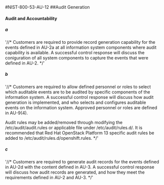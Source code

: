 #NIST-800-53-AU-12
##Audit Generation

#### Audit and Accountability

##### a
'//*
Customers are required to provide record generation capability for the
events defined in AU-2a at all information system components where audit
capability is available. A successful control response will discuss the
coniguration of all system components to capture the events that were
defined in AU-2.
*/'


##### b
'//*
Customers are required to allow defined personnel or roles to select
which auditable events are to be audited by specific components of the
information system. A successful control response will discuss how
audit generation is implemented, and who selects and configures
auditable events on the information system. Approved personnel or
roles are defined in AU-9(4).

Audit rules may be added/removed through modifying the
/etc/audit/audit.rules or applicable file under /etc/audit/rules.d/. It
is recommended that Red Hat OpenStack Platform 13 specific audit rules be added to
/etc/audit/rules.d/openshift.rules.
*/'


##### c
'//*
Customers are required to generate audit records for the events
defined in AU-2d with the content defined in AU-3. A successful control
response will discuss how audit records are generated, and how they meet
the requirements defined in AU-2 and AU-3.
*/'

